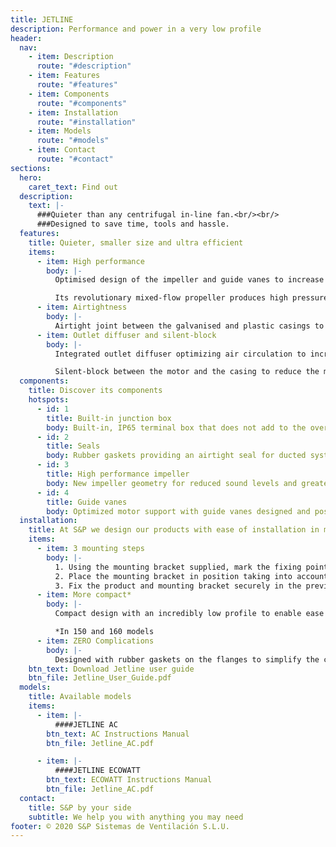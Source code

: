 ```yaml
---
title: JETLINE
description: Performance and power in a very low profile
header:
  nav:
    - item: Description
      route: "#description"
    - item: Features
      route: "#features"
    - item: Components
      route: "#components"
    - item: Installation
      route: "#installation"
    - item: Models
      route: "#models"
    - item: Contact
      route: "#contact"
sections:
  hero:
    caret_text: Find out
  description:
    text: |-
      ###Quieter than any centrifugal in-line fan.<br/><br/>
      ###Designed to save time, tools and hassle.
  features:
    title: Quieter, smaller size and ultra efficient
    items:
      - item: High performance
        body: |-
          Optimised design of the impeller and guide vanes to increase performance and lower the sound level.

          Its revolutionary mixed-flow propeller produces high pressure similar to centrifugal impellers.
      - item: Airtightness
        body: |-
          Airtight joint between the galvanised and plastic casings to avoid air leakage. Rubber gaskets on the flanges to improve airtightness when connecting to ductwork.
      - item: Outlet diffuser and silent-block
        body: |-
          Integrated outlet diffuser optimizing air circulation to increase airflow efficiency and reduce in-duct sound level.

          Silent-block between the motor and the casing to reduce the motor’s vibrations and lower the sound level of the fan.
  components:
    title: Discover its components
    hotspots:
      - id: 1
        title: Built-in junction box
        body: Built-in, IP65 terminal box that does not add to the overall height dimensions. AC version (1 cable gland), ECOWATT version (2 cable glands).
      - id: 2
        title: Seals
        body: Rubber gaskets providing an airtight seal for ducted systems.
      - id: 3
        title: High performance impeller
        body: New impeller geometry for reduced sound levels and greater performance.
      - id: 4
        title: Guide vanes
        body: Optimized motor support with guide vanes designed and positioned to increase performance and lower sound levels.
  installation:
    title: At S&P we design our products with ease of installation in mind.
    items:
      - item: 3 mounting steps
        body: |-
          1. Using the mounting bracket supplied, mark the fixing points where the product will be placed. Insert screws.
          2. Place the mounting bracket in position taking into account the location of the terminal box.
          3. Fix the product and mounting bracket securely in the previous marked place.
      - item: More compact*
        body: |-
          Compact design with an incredibly low profile to enable ease of installation into the smallest of spaces. The terminal box and the mounting bracket do not increase the product profile.

          *In 150 and 160 models
      - item: ZERO Complications
        body: |-
          Designed with rubber gaskets on the flanges to simplify the connection and reduce air leakage.
    btn_text: Download Jetline user guide
    btn_file: Jetline_User_Guide.pdf
  models:
    title: Available models
    items:
      - item: |-
          ####JETLINE AC
        btn_text: AC Instructions Manual
        btn_file: Jetline_AC.pdf

      - item: |-
          ####JETLINE ECOWATT
        btn_text: ECOWATT Instructions Manual
        btn_file: Jetline_AC.pdf
  contact:
    title: S&P by your side
    subtitle: We help you with anything you may need
footer: © 2020 S&P Sistemas de Ventilación S.L.U.
---
```

